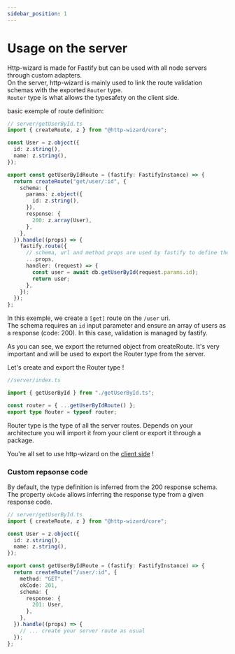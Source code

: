 ```yaml
---
sidebar_position: 1
---
```


# Usage on the server

Http-wizard is made for Fastify but can be used with all node servers through custom adapters.  
On the server, http-wizard is mainly used to link the route validation schemas with the exported `Router` type.  
`Router` type is what allows the typesafety on the client side.

basic exemple of route definition:

```typescript title="basic route definition"
// server/getUserById.ts
import { createRoute, z } from "@http-wizard/core";

const User = z.object({
  id: z.string(),
  name: z.string(),
});

export const getUserByIdRoute = (fastify: FastifyInstance) => {
  return createRoute("get/user/:id", {
    schema: {
      params: z.object({
        id: z.string(),
      }),
      response: {
        200: z.array(User),
      },
    },
  }).handle((props) => {
    fastify.route({
      // schema, url and method props are used by fastify to define the route
      ...props,
      handler: (request) => {
        const user = await db.getUserById(request.params.id);
        return user;
      },
    });
  });
};
```

In this exemple, we create a `[get]` route on the `/user` uri.  
The schema requires an `id` input parameter and ensure an array of users as a response (code: 200).
In this case, validation is managed by fastify.

As you can see, we export the returned object from createRoute. It's very important and will be used to export the Router type from the server.

Let's create and export the Router type !

```typescript title="Router type export"
//server/index.ts

import { getUserById } from "./getUserById.ts";

const router = { ...getUserByIdRoute() };
export type Router = typeof router;
```

Router type is the type of all the server routes.
Depends on your architecture you will import it from your client or export it through a package.

You're all set to use http-wizard on the [client side](/recipes/client-usage) !

### Custom repsonse code

By default, the type definition is inferred from the 200 response schema.  
The property `okCode` allows inferring the response type from a given response code.

```typescript title="Usage of okCode property"
// server/getUserById.ts
import { createRoute, z } from "@http-wizard/core";

const User = z.object({
  id: z.string(),
  name: z.string(),
});

export const getUserByIdRoute = (fastify: FastifyInstance) => {
  return createRoute("/user/:id", {
    method: "GET",
    okCode: 201,
    schema: {
      response: {
        201: User,
      },
    },
  }).handle((props) => {
    // ... create your server route as usual
  });
};
```
